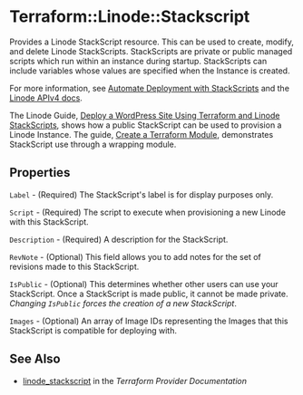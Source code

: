 # Terraform::Linode::Stackscript

Provides a Linode StackScript resource.  This can be used to create, modify, and delete Linode StackScripts.  StackScripts are private or public managed scripts which run within an instance during startup.  StackScripts can include variables whose values are specified when the Instance is created.  

For more information, see [Automate Deployment with StackScripts](https://www.linode.com/docs/platform/stackscripts/) and the [Linode APIv4 docs](https://developers.linode.com/api/v4#tag/StackScripts).

The Linode Guide, [Deploy a WordPress Site Using Terraform and Linode StackScripts](https://www.linode.com/docs/applications/configuration-management/deploy-a-wordpress-site-using-terraform-and-linode-stackscripts/), shows how a public StackScript can be used to provision a Linode Instance.   The guide, [Create a Terraform Module](https://www.linode.com/docs/applications/configuration-management/create-terraform-module/), demonstrates StackScript use through a wrapping module.

## Properties

`Label` - (Required) The StackScript's label is for display purposes only.

`Script` - (Required) The script to execute when provisioning a new Linode with this StackScript.

`Description` - (Required) A description for the StackScript.

`RevNote` - (Optional) This field allows you to add notes for the set of revisions made to this StackScript.

`IsPublic` - (Optional) This determines whether other users can use your StackScript. Once a StackScript is made public, it cannot be made private. *Changing `IsPublic` forces the creation of a new StackScript*.

`Images` - (Optional) An array of Image IDs representing the Images that this StackScript is compatible for deploying with.


## See Also

* [linode_stackscript](https://www.terraform.io/docs/providers/linode/r/stackscript.html) in the _Terraform Provider Documentation_